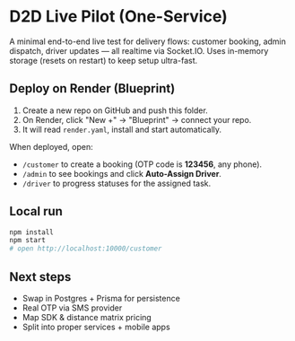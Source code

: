 
# D2D Live Pilot (One-Service)

A minimal end-to-end live test for delivery flows: customer booking, admin dispatch, driver updates — all realtime via Socket.IO. Uses in-memory storage (resets on restart) to keep setup ultra-fast.

## Deploy on Render (Blueprint)
1) Create a new repo on GitHub and push this folder.
2) On Render, click "New +" → "Blueprint" → connect your repo.
3) It will read `render.yaml`, install and start automatically.

When deployed, open:
- `/customer` to create a booking (OTP code is **123456**, any phone).
- `/admin` to see bookings and click **Auto-Assign Driver**.
- `/driver` to progress statuses for the assigned task.

## Local run
```bash
npm install
npm start
# open http://localhost:10000/customer
```

## Next steps
- Swap in Postgres + Prisma for persistence
- Real OTP via SMS provider
- Map SDK & distance matrix pricing
- Split into proper services + mobile apps
